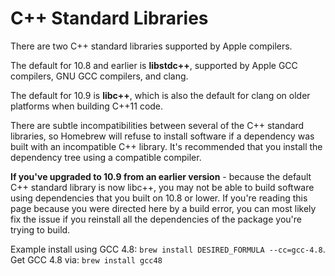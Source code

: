 # C++ Standard Libraries
There are two C++ standard libraries supported by Apple compilers.

The default for 10.8 and earlier is **libstdc++**, supported by Apple GCC compilers, GNU GCC compilers, and clang.

The default for 10.9 is **libc++**, which is also the default for clang on older platforms when building C++11 code.

There are subtle incompatibilities between several of the C++ standard libraries, so Homebrew will refuse to install software if a dependency was built with an incompatible C++ library. It's recommended that you install the dependency tree using a compatible compiler.

**If you've upgraded to 10.9 from an earlier version** - because the default C++ standard library is now libc++, you may not be able to build software using dependencies that you built on 10.8 or lower. If you're reading this page because you were directed here by a build error, you can most likely fix the issue if you reinstall all the dependencies of the package you're trying to build.

Example install using GCC 4.8: ```brew install DESIRED_FORMULA --cc=gcc-4.8```.
Get GCC 4.8 via: ```brew install gcc48```
